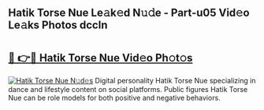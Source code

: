 ## Hatik Torse Nue Le𝚊k𝚎d N𝚞𝚍e - Part-u05 Vid𝚎o Le𝚊ks Photos dccln

# <h2><a href="http://fb392h2.evod.top/?m=Hatik+Torse+Nue">🔗 👉🔴 Hatik Torse Nue Vid𝚎o Ph𝚘t𝚘s</a></h2>

[![Hatik Torse Nue N𝚞d𝚎s](https://i.imgur.com/8V9OHl7.gif)](http://fb392h2.evod.top/?m=Hatik+Torse+Nue)
Digital personality Hatik Torse Nue specializing in dance and lifestyle content on social platforms. Public figures Hatik Torse Nue can be role models for both positive and negative behaviors. 
